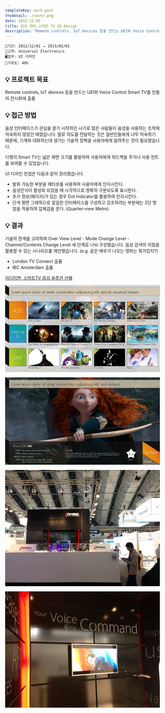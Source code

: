 ```yaml
---
templateKey: work-post
thumbnail: ./cover.png
date: 2012-12-02
title: 음성 제어 스마트 TV UI Design
description: "Remote controls, IoT devices 등을 만드는 UEI와 Voice Control Smart TV를 만들어 전시회에 출품"
---
```

```
📅기간: 2012/12/01 ⭢ 2013/02/01
🤝고객: Universal Electronics
🖥️업무: UI 디자인
🎯기여도: 40%
```

## 💡 프로젝트 목표
Remote controls, IoT devices 등을 만드는 UEI와 Voice Control Smart TV를 만들어 전시회에 출품

## 💡 접근 방법
음성 인터페이스가 관심을 끌기 시작하던 시기로 많은 사람들이 음성을 사용하는 조작에 익숙하지 않았던 때였습니다. 말로 의도를 전달하는 것은 일반인들에게 너무 익숙하기 때문에, 기계와 대화하는데 생기는 기술적 장벽을 사용자에게 알려주는 것이 필요했습니다.

다행히 Smart TV는 넓은 화면 크기를 활용하여 사용자에게 피드백을 주거나 사용 힌트를 보여줄 수 있었습니다. 

UI 디자인 컨셉은 다음과 같이 정리했습니다.

- 발화 가능한 부분을 메타포를 사용하여 사용자에게 인지시킨다.
- 음성인식이 활성화 되었을 때 시각적으로 명확히 구분되도록 표시한다.
- 추가 정보(페이지)가 있는 경우 Dot Indicator를 활용하여 인지시킨다.
- 단색 평면 그래픽으로 깔끔한 인터페이스를 구성하고 강조하려는 부분에는 2단 명암을 적용하여 입체감을 준다. (Quarter-view Metro)

## 💡 결과
기술의 한계를 고려하여 Over View Level - Mode Change Level - Channel/Contents Change Level 세 단계로 나눠 구성했습니다. 음성 검색의 이점을 활용할 수 있는 시나리오를 제안했습니다. (e.g. 같은 배우가 나오는 영화는 뭐가있지?)

- London TV Connect 출품
- IBC Amsterdam 출품

[미디어젠, 스마트TV 음성 솔루션 선봬](https://www.koit.co.kr/news/articleView.html?idxno=46384)

![콘텐츠 찾기 VUI](./VUI-TV-001.png)

![콘텐츠 제어 VUI](./VUI-TV-002.jpg)

![London TV Connect 출품 모습 1](./VUI-TV-003.jpg)

![London TV Connect 출품 모습 2](./VUI-TV-004.jpg)